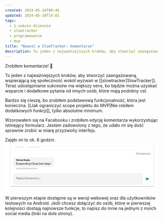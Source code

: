 ```yaml
---
created: 2024-05-16T08:46
updated: 2024-05-20T14:01
tags:
  - 1-sukces-dziennie
  - slowtracker
  - programowanie
  - mvp
title: "Nowość w SlowTracker: komentarze"
description: To jeden z najważniejszych kroków, aby stworzyć zaangażowaną, wspierającą się społeczność wokół wyzwań w SlowTracker.
---
```

Zrobiłem komentarze! 🚀

To jeden z najważniejszych kroków, aby stworzyć zaangażowaną, wspierającą się społeczność wokół wyzwań w [[slowtracker|SlowTracker]]. Teraz udostępnianie sukcesów ma większy sens, bo będzie można uzyskać wsparcie i dodatkowe pytania od innych osób, które mają podobny cel.

Bardzo się cieszę, bo zrobiłem podstawową funkcjonalność, która jest konieczna. [[Jak ograniczyć scope projektu do MVP|Nie robiłem dodatkowych funkcji]], tylko absolutne minimum.

Wzorowałem się na Facebooku i zrobiłem edycję komentarza wykorzystując istniejący formularz. Jestem zadowolony z tego, że udało mi się dość sprawnie zrobić w miarę przyzwoity interfejs.

Zajęło mi to ok. 6 godzin.

![Komentarze w SlowTracker](./komentarze-w-slowtracker.png)

W pierwszym etapie dostępne są w wersji webowej oraz dla użytkowników testowych na Android. Jeśli chcesz dołączyć do osób, które w pierwszej kolejności dostają najnowsze funkcje, to napisz do mnie na jednym z moich social media (linki na dole strony).